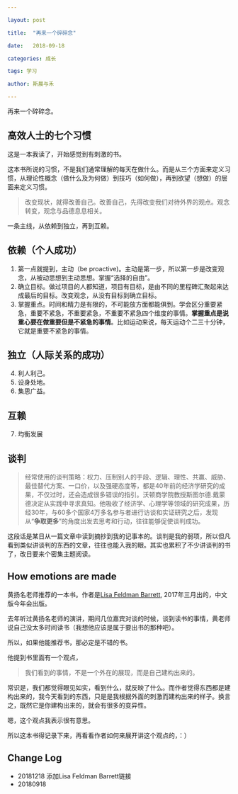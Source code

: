 ```yaml
---

layout: post

title:  "再来一个碎碎念"

date:   2018-09-18

categories: 成长

tags: 学习

author: 斯晨与禾

---
```




再来一个碎碎念。





## 高效人士的七个习惯

这是一本我读了，开始感觉到有刺激的书。

这本书所说的习惯，不是我们通常理解的每天在做什么。而是从三个方面来定义习惯，从理论性概念（做什么及为何做）到技巧（如何做），再到欲望（想做）的层面来定义习惯。

> 改变现状，就得改善自己。改善自己，先得改变我们对待外界的观点。观念转变，观念与品德息息相关。



一条主线，从依赖到独立，再到互赖。

## 依赖（个人成功）

1. 第一点就提到，主动（be proactive)。主动是第一步，所以第一步是改变观念，从被动思想到主动思想。掌握“选择的自由”。
2. 确立目标。做过项目的人都知道，项目有目标，是由不同的里程碑汇聚起来达成最后的目标。改变观念，从没有目标到确立目标。
3. 掌握重点。时间和精力是有限的，不可能放方面都能俱到。学会区分重要紧急，重要不紧急，不重要紧急，不重要不紧急四个维度的事情。**掌握重点是说重心要在做重要但是不紧急的事情**。比如运动来说，每天运动个二三十分钟，它就是重要不紧急的事情。



## 独立（人际关系的成功）

4. 利人利己。
5. 设身处地。
6. 集思广益。



## 互赖

7. 均衡发展


## 谈判

> 经常使用的谈判策略：权力、压制别人的手段、逻辑、理性、共赢、威胁、最佳替代方案、一口价，以及强硬态度等，都是40年前的经济学研究的成果，不仅过时，还会造成很多错误的指引。沃顿商学院教授斯图尔德.戴蒙德决定从实践中寻求真知。他吸收了经济学、心理学等领域的研究成果，历经30年，与60多个国家4万多名参与者进行访谈和实证研究之后，发现从“**争取更多**”的角度出发去思考和行动，往往能够促使谈判成功。

这段话是某日从一篇文章中读到摘抄到我的记事本的。谈判是我的弱项，所以但凡看到类似讲谈判的东西的文章，往往也能入我的眼。其实也累积了不少讲谈判的书了，改日要来个密集主题阅读。





## How emotions are made



黄扬名老师推荐的一本书。作者是[Lisa Feldman Barrett](https://lisafeldmanbarrett.com/), 2017年三月出的，中文版今年会出版。

去年听过黄扬名老师的演讲，期间几位嘉宾对谈的时候，谈到读书的事情，黄老师说自己没太多时间读书（我想他应该是属于要出书的那种吧）。

所以，如果他能推荐书，那必定是不错的书。

他提到书里面有一个观点，

> 我们看到的事情，不是一个外在的展现，而是自己建构出来的。



常识是，我们都觉得眼见如实，看到什么，就反映了什么。而作者觉得东西都是建构出来的，我今天看到的东西，只是是我根据外面的刺激而建构出来的样子。换言之，既然它是你建构出来的，就会有很多的变异性。

嗯，这个观点我表示很有意思。

所以这本书得记录下来，再看看作者如何来展开讲这个观点的，：）





## Change Log

- 20181218 添加Lisa Feldman Barrett链接
- 20180918 

















